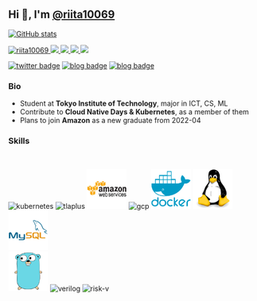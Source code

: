 <h2 align="left">Hi 👋, I'm <a href="https://riita10069.github.io/aboutme/">@riita10069</a></h1>

[![GitHub stats](https://github-readme-stats.vercel.app/api?username=riita10069&count_private=true&show_icons=true)](https://github.com/riita10069/github-readme-stats)


<!-- [![trophy](https://github-profile-trophy.vercel.app/?username=riita10069&column=8)](https://github.com/riita10069/github-profile-trophy)
 -->

<p align="left"> 
  <a href="https://github.com/riita10069/riita10069/">
    <img src="https://komarev.com/ghpvc/?username=riita10069" alt="riita10069" />
  </a>
  <a href="http://twitter.com/riita10069">
    <img height="20" src="https://img.shields.io/twitter/follow/riita10069?label=Twitter&logo=twitter&style=flat" />
  </a>
  <a href="https://github.com/riita10069">
    <img height="20" src="https://img.shields.io/github/followers/riita10069?label=follow&logo=github&style=flat" />
  </a>
  <a href="http://qiita.com/riita10069">
    <img height="20" src="https://qiita-badge.apiapi.app/s/riita10069/posts.svg" />
  </a>
  <a href="qiita.com/riita10069">
    <img height="20" src="https://qiita-badge.apiapi.app/s/riita10069/contributions.svg" />
  </a>
</p>
  

[![twitter badge](https://img.shields.io/badge/twitter-riita10069-1da1f2?style=flat-square&logo=twitter)](https://twitter.com/riita10069) 
[![blog badge](https://img.shields.io/badge/blog-riita10069.me-1f425f?style=flat-square)](https://riita10069.github.io/aboutme/)
[![blog badge](https://img.shields.io/badge/speakerdeck-riita10069-1f425f?style=flat-square)](https://speakerdeck.com/riita10069)

### Bio

- Student at **Tokyo Institute of Technology**, major in ICT, CS, ML
- Contribute to **Cloud Native Days & Kubernetes**, as a member of them
- Plans to join **Amazon** as a new graduate from 2022-04
 
### Skills
  
<br>
<p align="left">
<img src="https://www.vectorlogo.zone/logos/kubernetes/kubernetes-icon.svg" alt="kubernetes" width="80" height="80"/>
<img src="https://lamport.azurewebsites.net/tla/splash_small.png" alt="tlaplus" width="105.212121" height="70"/>
<img src="https://raw.githubusercontent.com/devicons/devicon/master/icons/amazonwebservices/amazonwebservices-original-wordmark.svg" alt="aws" width="80" height="80"/>
<img src="https://www.vectorlogo.zone/logos/google_cloud/google_cloud-icon.svg" alt="gcp" width="80" height="80"/>
<img src="https://raw.githubusercontent.com/devicons/devicon/master/icons/docker/docker-plain-wordmark.svg" alt="docker" width="80" height="80"/>
<img src="https://raw.githubusercontent.com/devicons/devicon/master/icons/linux/linux-original.svg" alt="linux" width="80" height="80"/>
<img src="https://raw.githubusercontent.com/devicons/devicon/master/icons/mysql/mysql-original-wordmark.svg" alt="mysql" width="80" height="80"/>
<br>
<img src="https://raw.githubusercontent.com/devicons/devicon/master/icons/go/go-original.svg" alt="go" width="80" height="80"/>
<img src="https://upload.wikimedia.org/wikipedia/en/e/ef/SystemVerilog_logo.png" alt="verilog" width="199.805825243" height="70"/>
<img src="https://riscv.org/wp-content/uploads/2015/10/cropped-LI_profile.png" alt="risk-v" width="80" height="80"/>

  
<br>

</p>
  
